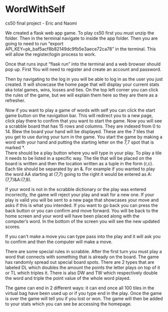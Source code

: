 # WordWithSelf
cs50 final project - Eric and Naomi


We created a flask web app game. To play cs50 first you must unzip the folder. Then in the terminal navigate to inside the app folder. Then you are going to need to run “export API_KEY=pk_baf5acf8b82149dc9fb5e3aece72ca78” in the terminal. This will allow the register/login process to work.

Once that runs input “flask run” into the terminal and a web browser should pop up. First You will need to register and create an account and password. 

Then by navigating to the log in you will be able to log in as the user you just created. It will showcase the home page that will display your current stats aka total games, wins, losses and ties. On the top left corner you can click the rules of the game, but we will explain them here so they are there as a refresher. 

Now if you want to play a game of words with self you can click the start game button on the navigation bar. This will redirect you to a new page, click play there to confirm that you want to start the game. Now you will see a scrabble board that has 15 rows and columns. They are indexed from 0 to 14. Blew the board your hand will be displayed. These are the 7 tiles that you get to use during your turn in the game. You start the game by making a word with your hand and putting the starting letter on the 7,7 spot that is marked *.  
There should be a play button where you will type in your play. To play a tile it needs to be listed in a specific way. The tile that will be placed on the board is written and then the location written as a tuple in the form (r,c). Each tile should be separated by an &. For example if you wanted to play the word AA starting at (7,7) going to the right it would be entered as A:(7,7)&A:(7,8). 

If your word is not in the scrabble dictionary or the play was entered incorrectly, the game will reject your play and wait for a new one.
If your play is valid you will be sent to a new page that showcases your move and asks if this is what you intended. If you want to go back you can press the back button or you can confirm and move forward. You will be back to the home screen and your word will have been placed along with the computer’s word. In the bottom of the screen you will see the new updated scores. 

If you can't make a move you can type pass into the play and it will ask you to confirm and then the computer will make a move. 

There are some special rules in scrabble. After the first turn you must play a word that connects with something that is already on the board. The game has randomly spread out special board spots. There are 2 types that are labeled DL which doubles the amount the points the letter plays on top of it or TL which triples it. There is also DW and TW which respectively double the word and triple the point value of the whole word played.

The game can end in 2 different ways: it can end once all 100 tiles in the virtual bag have been used up or if you type end in the play. Once the game is over the game will tell you if you lost or won. The game will then be added to your stats which you can see be accessing the homepage. 

